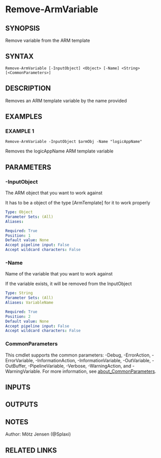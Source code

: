﻿---
external help file: PsLogicAppExtractor-help.xml
Module Name: PsLogicAppExtractor
online version:
schema: 2.0.0
---

# Remove-ArmVariable

## SYNOPSIS
Remove variable from the ARM template

## SYNTAX

```
Remove-ArmVariable [-InputObject] <Object> [-Name] <String> [<CommonParameters>]
```

## DESCRIPTION
Removes an ARM template variable by the name provided

## EXAMPLES

### EXAMPLE 1
```
Remove-ArmVariable -InputObject $armObj -Name "logicAppName"
```

Removes the logicAppName ARM template variable

## PARAMETERS

### -InputObject
The ARM object that you want to work against

It has to be a object of the type \[ArmTemplate\] for it to work properly

```yaml
Type: Object
Parameter Sets: (All)
Aliases:

Required: True
Position: 1
Default value: None
Accept pipeline input: False
Accept wildcard characters: False
```

### -Name
Name of the variable that you want to work against

If the variable exists, it will be removed from the InputObject

```yaml
Type: String
Parameter Sets: (All)
Aliases: VariableName

Required: True
Position: 2
Default value: None
Accept pipeline input: False
Accept wildcard characters: False
```

### CommonParameters
This cmdlet supports the common parameters: -Debug, -ErrorAction, -ErrorVariable, -InformationAction, -InformationVariable, -OutVariable, -OutBuffer, -PipelineVariable, -Verbose, -WarningAction, and -WarningVariable. For more information, see [about_CommonParameters](http://go.microsoft.com/fwlink/?LinkID=113216).

## INPUTS

## OUTPUTS

## NOTES
Author: Mötz Jensen (@Splaxi)

## RELATED LINKS
